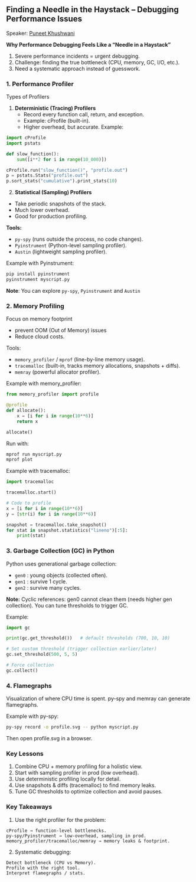 ## Finding a Needle in the Haystack – Debugging Performance Issues
Speaker: [Puneet Khushwani](https://www.linkedin.com/in/puneet-khushwani-01012726/)

**Why Performance Debugging Feels Like a “Needle in a Haystack”**
1. Severe performance incidents = urgent debugging.
2. Challenge: finding the true bottleneck (CPU, memory, GC, I/O, etc.).
3. Need a systematic approach instead of guesswork.

### 1. Performance Profiler

Types of Profilers
1. **Deterministic (Tracing) Profilers**
   - Record every function call, return, and exception.
   - Example: cProfile (built-in).
   - Higher overhead, but accurate.
Example:
```python
import cProfile
import pstats

def slow_function():
    sum([i**2 for i in range(10_000)])

cProfile.run("slow_function()", "profile.out")
p = pstats.Stats("profile.out")
p.sort_stats("cumulative").print_stats(10)
```

2. **Statistical (Sampling) Profilers**
- Take periodic snapshots of the stack.
- Much lower overhead.
- Good for production profiling.

**Tools:**
- `py-spy` (runs outside the process, no code changes).
- `Pyinstrument` (Python-level sampling profiler).
- `Austin` (lightweight sampling profiler).

Example with Pyinstrument:
```bash
pip install pyinstrument
pyinstrument myscript.py
```
**Note**: You can explore `py-spy`, `Pyinstrument` and `Austin`

### 2. Memory Profiling
Focus on memory footprint
- prevent OOM (Out of Memory) issues
- Reduce cloud costs.

Tools:
- `memory_profiler` / `mprof` (line-by-line memory usage).
- `tracemalloc` (built-in, tracks memory allocations, snapshots + diffs).
- `memray` (powerful allocator profiler).

Example with memory_profiler:
```python
from memory_profiler import profile

@profile
def allocate():
    x = [i for i in range(10**6)]
    return x

allocate()
```
Run with:
```bash
mprof run myscript.py
mprof plot
```

Example with tracemalloc:
```python
import tracemalloc

tracemalloc.start()

# Code to profile
x = [i for i in range(10**6)]
y = [str(i) for i in range(10**6)]

snapshot = tracemalloc.take_snapshot()
for stat in snapshot.statistics("lineno")[:5]:
    print(stat)
```

### 3. Garbage Collection (GC) in Python
Python uses generational garbage collection:
- `gen0` : young objects (collected often).
- `gen1` : survive 1 cycle.
- `gen2` : survive many cycles.

**Note:** Cyclic references: gen0 cannot clean them (needs higher gen collection).
You can tune thresholds to trigger GC.

Example:
```python
import gc

print(gc.get_threshold())   # default thresholds (700, 10, 10)

# Set custom threshold (trigger collection earlier/later)
gc.set_threshold(500, 5, 5)

# Force collection
gc.collect()
```

### 4. Flamegraphs
Visualization of where CPU time is spent.
py-spy and memray can generate flamegraphs.

Example with py-spy:
```bash
py-spy record -o profile.svg -- python myscript.py
```
Then open profile.svg in a browser.

### Key Lessons
1. Combine CPU + memory profiling for a holistic view.
2. Start with sampling profiler in prod (low overhead).
3. Use deterministic profiling locally for detail.
4. Use snapshots & diffs (tracemalloc) to find memory leaks.
5. Tune GC thresholds to optimize collection and avoid pauses.

### Key Takeaways
1. Use the right profiler for the problem:
```
cProfile → function-level bottlenecks.
py-spy/Pyinstrument → low-overhead, sampling in prod.
memory_profiler/tracemalloc/memray → memory leaks & footprint.
```
2. Systematic debugging:
```
Detect bottleneck (CPU vs Memory).
Profile with the right tool.
Interpret flamegraphs / stats.
```
